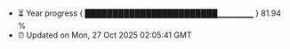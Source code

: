 - ⏳ Year progress { ████████████████████████▁▁▁▁▁▁ } 81.94 %
- ⏰ Updated on Mon, 27 Oct 2025 02:05:41 GMT

